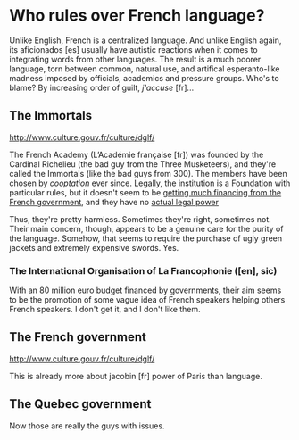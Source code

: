 Who rules over French language?
===

Unlike English, French is a centralized language. And unlike English again, its aficionados [es] usually have autistic reactions when it comes to integrating words from other languages. The result is a much poorer language, torn between common, natural use, and artifical esperanto-like madness imposed by officials, academics and pressure groups. Who's to blame? By increasing order of guilt, *j'accuse* [fr]...

## The Immortals

http://www.culture.gouv.fr/culture/dglf/

The French Academy (L’Académie française [fr]) was founded by the Cardinal Richelieu (the bad guy from the Three Musketeers), and they're called the Immortals (like the bad guys from 300). The members have been chosen by *cooptation* ever since. Legally, the institution is a Foundation with particular rules, but it doesn't seem to be [getting much financing from the French government](http://www.europe1.fr/economie/academie-francaise-etre-immortel-combien-ca-coute-1993131), and they have no [actual legal power](https://en.wikipedia.org/wiki/Language_policy_in_France#Acad.C3.A9mie_fran.C3.A7aise)

Thus, they're pretty harmless. Sometimes they're right, sometimes not. Their main concern, though, appears to be a genuine care for the purity of the language. Somehow, that seems to require the purchase of ugly green jackets and extremely expensive swords. Yes.

### The International Organisation of La Francophonie ([en], sic)

With an 80 million euro budget financed by governments, their aim seems to be the promotion of some vague idea of French speakers helping others French speakers. I don't get it, and I don't like them.

## The French government

http://www.culture.gouv.fr/culture/dglf/

This is already more about jacobin [fr] power of Paris than language.

## The Quebec government

Now those are really the guys with issues.
